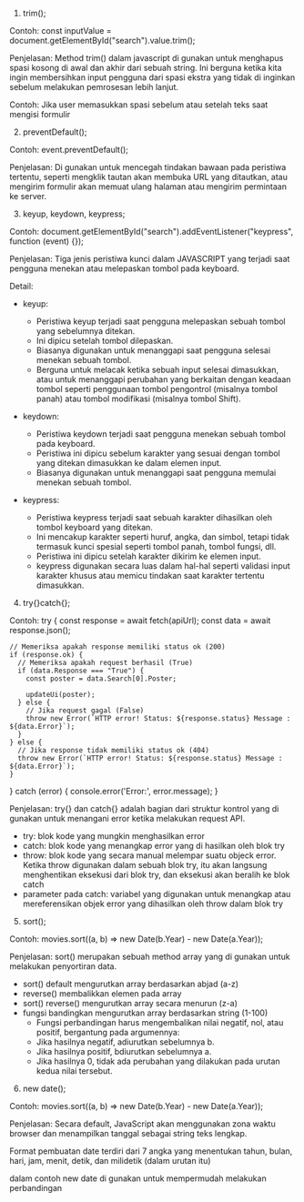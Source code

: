 1.  trim();

Contoh:
const inputValue = document.getElementById("search").value.trim();

Penjelasan:
Method trim() dalam javascript di gunakan untuk menghapus spasi kosong
di awal dan akhir dari sebuah string. Ini berguna ketika kita ingin membersihkan
input pengguna dari spasi ekstra yang tidak di inginkan sebelum melakukan
pemrosesan lebih lanjut.

Contoh:
Jika user memasukkan spasi sebelum atau setelah teks saat mengisi formulir

2. preventDefault();

Contoh:
event.preventDefault();

Penjelasan:
Di gunakan untuk mencegah tindakan bawaan pada peristiwa tertentu,
seperti mengklik tautan akan membuka URL yang ditautkan, atau mengirim formulir akan
memuat ulang halaman atau mengirim permintaan ke server.

3.  keyup, keydown, keypress;

Contoh:
document.getElementById("search").addEventListener("keypress", function (event) {});

Penjelasan:
Tiga jenis peristiwa kunci dalam JAVASCRIPT yang terjadi saat pengguna menekan atau
melepaskan tombol pada keyboard.

Detail:

- keyup:

  - Peristiwa keyup terjadi saat pengguna melepaskan sebuah tombol yang sebelumnya ditekan.
  - Ini dipicu setelah tombol dilepaskan.
  - Biasanya digunakan untuk menanggapi saat pengguna selesai menekan sebuah tombol.
  - Berguna untuk melacak ketika sebuah input selesai dimasukkan, atau untuk
    menanggapi perubahan yang berkaitan dengan keadaan tombol seperti penggunaan tombol pengontrol (misalnya tombol panah) atau tombol modifikasi (misalnya tombol Shift).

- keydown:

  - Peristiwa keydown terjadi saat pengguna menekan sebuah tombol pada keyboard.
  - Peristiwa ini dipicu sebelum karakter yang sesuai dengan tombol yang ditekan
    dimasukkan ke dalam elemen input.
  - Biasanya digunakan untuk menanggapi saat pengguna memulai menekan sebuah tombol.

- keypress:

  - Peristiwa keypress terjadi saat sebuah karakter dihasilkan oleh tombol keyboard yang
    ditekan.
  - Ini mencakup karakter seperti huruf, angka, dan simbol, tetapi tidak termasuk kunci
    spesial seperti tombol panah, tombol fungsi, dll.
  - Peristiwa ini dipicu setelah karakter dikirim ke elemen input.
  - keypress digunakan secara luas dalam hal-hal seperti validasi input karakter khusus
    atau memicu tindakan saat karakter tertentu dimasukkan.

4. try{}catch{};

Contoh:
try {
const response = await fetch(apiUrl);
const data = await response.json();

    // Memeriksa apakah response memiliki status ok (200)
    if (response.ok) {
      // Memeriksa apakah request berhasil (True)
      if (data.Response === "True") {
        const poster = data.Search[0].Poster;

        updateUi(poster);
      } else {
        // Jika request gagal (False)
        throw new Error(`HTTP error! Status: ${response.status} Message : ${data.Error}`);
      }
    } else {
      // Jika response tidak memiliki status ok (404)
      throw new Error(`HTTP error! Status: ${response.status} Message : ${data.Error}`);
    }

}
catch (error) {
console.error('Error:', error.message);
}

Penjelasan:
try{} dan catch{} adalah bagian dari struktur kontrol yang di gunakan untuk menangani
error ketika melakukan request API.

- try: blok kode yang mungkin menghasilkan error
- catch: blok kode yang menangkap error yang di hasilkan oleh blok try
- throw: blok kode yang secara manual melempar suatu objeck error. Ketika throw digunakan
  dalam sebuah blok try, itu akan langsung menghentikan
  eksekusi dari blok try, dan eksekusi akan beralih ke blok catch
- parameter pada catch: variabel yang digunakan untuk menangkap atau mereferensikan objek
  error yang dihasilkan oleh throw dalam blok try

5. sort();

Contoh:
movies.sort((a, b) => new Date(b.Year) - new Date(a.Year));

Penjelasan:
sort() merupakan sebuah method array yang di gunakan untuk melakukan penyortiran data.

- sort() default mengurutkan array berdasarkan abjad (a-z)
- reverse() membalikkan elemen pada array
- sort() reverse() mengurutkan array secara menurun (z-a)
- fungsi bandingkan mengurutkan array berdasarkan string (1-100)
  - Fungsi perbandingan harus mengembalikan nilai negatif, nol, atau positif, bergantung
    pada argumennya:
  - Jika hasilnya negatif, adiurutkan sebelumnya b.
  - Jika hasilnya positif, bdiurutkan sebelumnya a.
  - Jika hasilnya 0, tidak ada perubahan yang dilakukan pada urutan kedua nilai tersebut.

6. new date();

Contoh:
movies.sort((a, b) => new Date(b.Year) - new Date(a.Year));

Penjelasan:
Secara default, JavaScript akan menggunakan zona waktu browser dan menampilkan tanggal
sebagai string teks lengkap.

Format pembuatan date terdiri dari 7 angka yang menentukan tahun, bulan, hari, jam, menit,
detik, dan milidetik (dalam urutan itu)

dalam contoh new date di gunakan untuk mempermudah melakukan perbandingan
